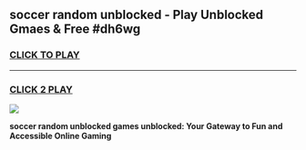 
## soccer random unblocked - Play Unblocked Gmaes & Free #dh6wg
<h3>
<a href="https://news.freeplayer.one?title=soccer_random_unblocked&ref=24F">CLICK TO PLAY</a></h3>
<hr>

<h3>
<a href="https://news.freeplayer.one?title=soccer_random_unblocked&ref=24F">CLICK 2 PLAY</a>
  
</h3>

<a href="https://news.freeplayer.one?title=soccer_random_unblocked&ref=24F/"><img src="https://clearcache.store/games.png"></a>


**soccer random unblocked games unblocked: Your Gateway to Fun and Accessible Online Gaming**
